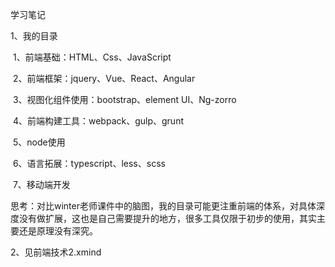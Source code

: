 学习笔记

1、我的目录

​	1、前端基础：HTML、Css、JavaScript

​	2、前端框架：jquery、Vue、React、Angular

​	3、视图化组件使用：bootstrap、element UI、Ng-zorro

​	4、前端构建工具：webpack、gulp、grunt

​	5、node使用

​	6、语言拓展：typescript、less、scss

​	7、移动端开发

思考：对比winter老师课件中的脑图，我的目录可能更注重前端的体系，对具体深度没有做扩展，这也是自己需要提升的地方，很多工具仅限于初步的使用，其实主要还是原理没有深究。

2、见前端技术2.xmind